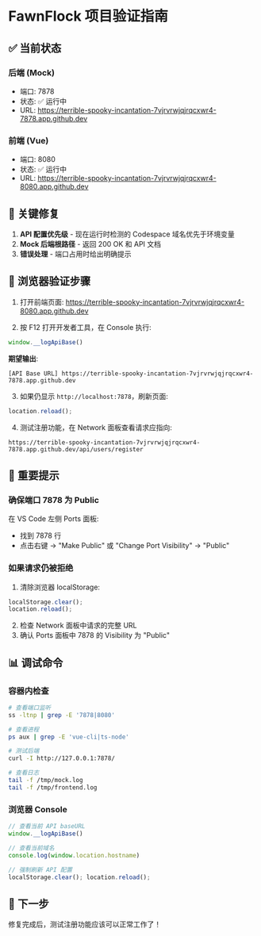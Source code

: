 # FawnFlock 项目验证指南

## ✅ 当前状态

### 后端 (Mock)
- 端口: 7878
- 状态: ✅ 运行中
- URL: https://terrible-spooky-incantation-7vjrvrwjqjrqcxwr4-7878.app.github.dev

### 前端 (Vue)
- 端口: 8080
- 状态: ✅ 运行中
- URL: https://terrible-spooky-incantation-7vjrvrwjqjrqcxwr4-8080.app.github.dev

## 🔧 关键修复

1. **API 配置优先级** - 现在运行时检测的 Codespace 域名优先于环境变量
2. **Mock 后端根路径** - 返回 200 OK 和 API 文档
3. **错误处理** - 端口占用时给出明确提示

## 📝 浏览器验证步骤

1. 打开前端页面: https://terrible-spooky-incantation-7vjrvrwjqjrqcxwr4-8080.app.github.dev

2. 按 F12 打开开发者工具，在 Console 执行:
```javascript
window.__logApiBase()
```

**期望输出**: 
```
[API Base URL] https://terrible-spooky-incantation-7vjrvrwjqjrqcxwr4-7878.app.github.dev
```

3. 如果仍显示 `http://localhost:7878`，刷新页面:
```javascript
location.reload();
```

4. 测试注册功能，在 Network 面板查看请求应指向:
```
https://terrible-spooky-incantation-7vjrvrwjqjrqcxwr4-7878.app.github.dev/api/users/register
```

## 🚨 重要提示

### 确保端口 7878 为 Public
在 VS Code 左侧 Ports 面板:
- 找到 7878 行
- 点击右键 → "Make Public" 或 "Change Port Visibility" → "Public"

### 如果请求仍被拒绝
1. 清除浏览器 localStorage:
```javascript
localStorage.clear();
location.reload();
```

2. 检查 Network 面板中请求的完整 URL
3. 确认 Ports 面板中 7878 的 Visibility 为 "Public"

## 📊 调试命令

### 容器内检查
```bash
# 查看端口监听
ss -ltnp | grep -E '7878|8080'

# 查看进程
ps aux | grep -E 'vue-cli|ts-node'

# 测试后端
curl -I http://127.0.0.1:7878/

# 查看日志
tail -f /tmp/mock.log
tail -f /tmp/frontend.log
```

### 浏览器 Console
```javascript
// 查看当前 API baseURL
window.__logApiBase()

// 查看当前域名
console.log(window.location.hostname)

// 强制刷新 API 配置
localStorage.clear(); location.reload();
```

## 🎯 下一步

修复完成后，测试注册功能应该可以正常工作了！
